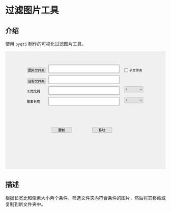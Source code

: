 # 过滤图片工具

## 介绍

使用 `pyqt5` 制作的可视化过滤图片工具。

![image-20211103222230740](resource/image-20211103222230740.png)

## 描述

根据长宽比和像素大小两个条件，筛选文件夹内符合条件的图片，然后将其移动或复制到新文件夹中。

